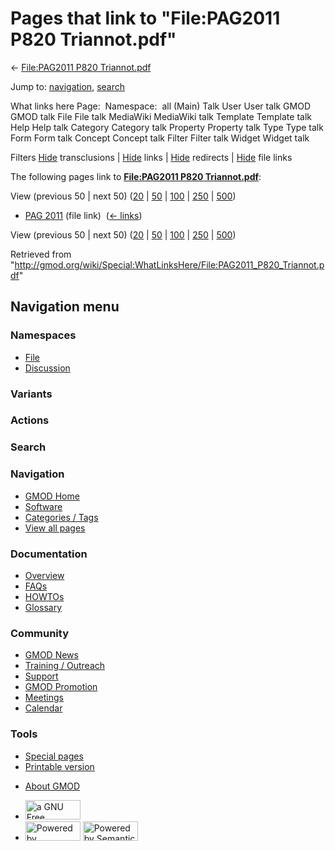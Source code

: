 <div id="mw-page-base" class="noprint">

</div>

<div id="mw-head-base" class="noprint">

</div>

<div id="content" class="mw-body" role="main">

<span id="top"></span>

<div id="mw-js-message" style="display:none;">

</div>



# <span dir="auto">Pages that link to "File:PAG2011 P820 Triannot.pdf"</span>

<div id="bodyContent">

<div id="contentSub">

← [File:PAG2011 P820
Triannot.pdf](/wiki/File:PAG2011_P820_Triannot.pdf "File:PAG2011 P820 Triannot.pdf")

</div>

<div id="jump-to-nav" class="mw-jump">

Jump to: [navigation](#mw-navigation), [search](#p-search)

</div>

<div id="mw-content-text">

What links here Page:  Namespace:  all (Main) Talk User User talk GMOD
GMOD talk File File talk MediaWiki MediaWiki talk Template Template talk
Help Help talk Category Category talk Property Property talk Type Type
talk Form Form talk Concept Concept talk Filter Filter talk Widget
Widget talk

Filters
[Hide](/mediawiki/index.php?title=Special:WhatLinksHere/File:PAG2011_P820_Triannot.pdf&hidetrans=1 "Special:WhatLinksHere/File:PAG2011 P820 Triannot.pdf")
transclusions \|
[Hide](/mediawiki/index.php?title=Special:WhatLinksHere/File:PAG2011_P820_Triannot.pdf&hidelinks=1 "Special:WhatLinksHere/File:PAG2011 P820 Triannot.pdf")
links \|
[Hide](/mediawiki/index.php?title=Special:WhatLinksHere/File:PAG2011_P820_Triannot.pdf&hideredirs=1 "Special:WhatLinksHere/File:PAG2011 P820 Triannot.pdf")
redirects \|
[Hide](/mediawiki/index.php?title=Special:WhatLinksHere/File:PAG2011_P820_Triannot.pdf&hideimages=1 "Special:WhatLinksHere/File:PAG2011 P820 Triannot.pdf")
file links

The following pages link to **[File:PAG2011 P820
Triannot.pdf](/wiki/File:PAG2011_P820_Triannot.pdf "File:PAG2011 P820 Triannot.pdf")**:

View (previous 50 \| next 50)
([20](/mediawiki/index.php?title=Special:WhatLinksHere/File:PAG2011_P820_Triannot.pdf&limit=20 "Special:WhatLinksHere/File:PAG2011 P820 Triannot.pdf")
\|
[50](/mediawiki/index.php?title=Special:WhatLinksHere/File:PAG2011_P820_Triannot.pdf&limit=50 "Special:WhatLinksHere/File:PAG2011 P820 Triannot.pdf")
\|
[100](/mediawiki/index.php?title=Special:WhatLinksHere/File:PAG2011_P820_Triannot.pdf&limit=100 "Special:WhatLinksHere/File:PAG2011 P820 Triannot.pdf")
\|
[250](/mediawiki/index.php?title=Special:WhatLinksHere/File:PAG2011_P820_Triannot.pdf&limit=250 "Special:WhatLinksHere/File:PAG2011 P820 Triannot.pdf")
\|
[500](/mediawiki/index.php?title=Special:WhatLinksHere/File:PAG2011_P820_Triannot.pdf&limit=500 "Special:WhatLinksHere/File:PAG2011 P820 Triannot.pdf"))

- [PAG 2011](/wiki/PAG_2011 "PAG 2011") (file link) ‎
  <span class="mw-whatlinkshere-tools">([←
  links](/mediawiki/index.php?title=Special:WhatLinksHere&target=PAG+2011 "Special:WhatLinksHere"))</span>

View (previous 50 \| next 50)
([20](/mediawiki/index.php?title=Special:WhatLinksHere/File:PAG2011_P820_Triannot.pdf&limit=20 "Special:WhatLinksHere/File:PAG2011 P820 Triannot.pdf")
\|
[50](/mediawiki/index.php?title=Special:WhatLinksHere/File:PAG2011_P820_Triannot.pdf&limit=50 "Special:WhatLinksHere/File:PAG2011 P820 Triannot.pdf")
\|
[100](/mediawiki/index.php?title=Special:WhatLinksHere/File:PAG2011_P820_Triannot.pdf&limit=100 "Special:WhatLinksHere/File:PAG2011 P820 Triannot.pdf")
\|
[250](/mediawiki/index.php?title=Special:WhatLinksHere/File:PAG2011_P820_Triannot.pdf&limit=250 "Special:WhatLinksHere/File:PAG2011 P820 Triannot.pdf")
\|
[500](/mediawiki/index.php?title=Special:WhatLinksHere/File:PAG2011_P820_Triannot.pdf&limit=500 "Special:WhatLinksHere/File:PAG2011 P820 Triannot.pdf"))

</div>

<div class="printfooter">

Retrieved from
"<http://gmod.org/wiki/Special:WhatLinksHere/File:PAG2011_P820_Triannot.pdf>"

</div>

<div id="catlinks" class="catlinks catlinks-allhidden">

</div>

<div class="visualClear">

</div>

</div>

</div>

<div id="mw-navigation">

## Navigation menu

<div id="mw-head">



<div id="left-navigation">

<div id="p-namespaces" class="vectorTabs" role="navigation"
aria-labelledby="p-namespaces-label">

### Namespaces

- <span id="ca-nstab-image"><a href="/wiki/File:PAG2011_P820_Triannot.pdf" accesskey="c"
  title="View the file page [c]">File</a></span>
- <span id="ca-talk"><a
  href="/mediawiki/index.php?title=File_talk:PAG2011_P820_Triannot.pdf&amp;action=edit&amp;redlink=1"
  accesskey="t"
  title="Discussion about the content page [t]">Discussion</a></span>

</div>

<div id="p-variants" class="vectorMenu emptyPortlet" role="navigation"
aria-labelledby="p-variants-label">

### 

### Variants[](#)

<div class="menu">

</div>

</div>

</div>

<div id="right-navigation">



<div id="p-cactions" class="vectorMenu emptyPortlet" role="navigation"
aria-labelledby="p-cactions-label">

### Actions[](#)

<div class="menu">

</div>

</div>

<div id="p-search" role="search">

### Search

<div id="simpleSearch">

</div>

</div>

</div>

</div>

<div id="mw-panel">

<div id="p-logo" role="banner">

<a href="/wiki/Main_Page"
style="background-image: url(http://gmod.org/images/GMOD-cogs.png);"
title="Visit the main page"></a>

</div>

<div id="p-Navigation" class="portal" role="navigation"
aria-labelledby="p-Navigation-label">

### Navigation

<div class="body">

- <span id="n-GMOD-Home">[GMOD Home](/wiki/Main_Page)</span>
- <span id="n-Software">[Software](/wiki/GMOD_Components)</span>
- <span id="n-Categories-.2F-Tags">[Categories /
  Tags](/wiki/Categories)</span>
- <span id="n-View-all-pages">[View all
  pages](/wiki/Special:AllPages)</span>

</div>

</div>

<div id="p-Documentation" class="portal" role="navigation"
aria-labelledby="p-Documentation-label">

### Documentation

<div class="body">

- <span id="n-Overview">[Overview](/wiki/Overview)</span>
- <span id="n-FAQs">[FAQs](/wiki/Category:FAQ)</span>
- <span id="n-HOWTOs">[HOWTOs](/wiki/Category:HOWTO)</span>
- <span id="n-Glossary">[Glossary](/wiki/Glossary)</span>

</div>

</div>

<div id="p-Community" class="portal" role="navigation"
aria-labelledby="p-Community-label">

### Community

<div class="body">

- <span id="n-GMOD-News">[GMOD News](/wiki/GMOD_News)</span>
- <span id="n-Training-.2F-Outreach">[Training /
  Outreach](/wiki/Training_and_Outreach)</span>
- <span id="n-Support">[Support](/wiki/Support)</span>
- <span id="n-GMOD-Promotion">[GMOD
  Promotion](/wiki/GMOD_Promotion)</span>
- <span id="n-Meetings">[Meetings](/wiki/Meetings)</span>
- <span id="n-Calendar">[Calendar](/wiki/Calendar)</span>

</div>

</div>

<div id="p-tb" class="portal" role="navigation"
aria-labelledby="p-tb-label">

### Tools

<div class="body">

- <span id="t-specialpages"><a href="/wiki/Special:SpecialPages" accesskey="q"
  title="A list of all special pages [q]">Special pages</a></span>
- <span id="t-print"><a
  href="/mediawiki/index.php?title=Special:WhatLinksHere/File:PAG2011_P820_Triannot.pdf&amp;printable=yes"
  rel="alternate" accesskey="p"
  title="Printable version of this page [p]">Printable version</a></span>

</div>

</div>

</div>

</div>

<div id="footer" role="contentinfo">

- <span id="footer-places-about">[About
  GMOD](/wiki/GMOD:About "GMOD:About")</span>

<!-- -->

- <span id="footer-copyrightico">[<img src="http://www.gnu.org/graphics/gfdl-logo-small.png" width="88"
  height="31" alt="a GNU Free Documentation License" />](http://www.gnu.org/licenses/fdl-1.3.html)</span>
- <span id="footer-poweredbyico">[<img src="/mediawiki/skins/common/images/poweredby_mediawiki_88x31.png"
  width="88" height="31" alt="Powered by MediaWiki" />](//www.mediawiki.org/)
  [<img
  src="/mediawiki/extensions/SemanticMediaWiki/includes/../resources/images/smw_button.png"
  width="88" height="31" alt="Powered by Semantic MediaWiki" />](https://www.semantic-mediawiki.org/wiki/Semantic_MediaWiki)</span>

<div style="clear:both">

</div>

</div>
